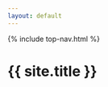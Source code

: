 ```yaml
---
layout: default
---
```

<nav id='topbar'>
  {% include top-nav.html %}
</nav>
<h1 id='navtitle'>{{ site.title }}</h1>

<section id='content' class="no-shift overview">

</section>
